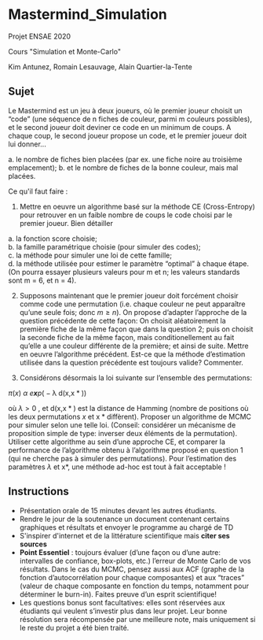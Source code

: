 # Mastermind_Simulation

Projet ENSAE 2020

Cours "Simulation et Monte-Carlo"

Kim Antunez, Romain Lesauvage, Alain Quartier-la-Tente

## Sujet 

Le Mastermind est un jeu à deux joueurs, où le premier joueur choisit un “code” (une séquence de n fiches de couleur, parmi m couleurs possibles), et le second joueur doit deviner ce code en un minimum de coups. A chaque coup, le second joueur propose un code, et le premier joueur doit lui donner...  

a. le nombre de fiches bien placées (par ex. une fiche noire au troisième emplacement);
b. et le nombre de fiches de la bonne couleur, mais mal placées.

Ce qu'il faut faire : 

1. Mettre en oeuvre un algorithme basé sur la méthode CE (Cross-Entropy) pour retrouver en un faible nombre de coups le code choisi par le premier joueur. Bien détailler  

  a. la fonction score choisie;  
  b. la famille paramétrique choisie (pour simuler des codes);  
  c. la méthode pour simuler une loi de cette famille;  
  d. la méthode utilisée pour estimer le paramètre “optimal” à chaque étape. (On pourra essayer plusieurs valeurs pour m et n; les valeurs standards sont m = 6, et n = 4).

2. Supposons maintenant que le premier joueur doit forcément choisir comme code une permutation (i.e. chaque couleur ne peut apparaître qu’une seule fois; donc *m* ≥ *n*). On propose d’adapter l’approche de la question précédente de cette façon: On choisit aléatoirement la première fiche de la même façon que dans la question 2; puis on choisit la seconde fiche de la même façon, mais conditionellement au fait qu’elle a une couleur différente de la première; et ainsi de suite. Mettre en oeuvre l’algorithme précédent. Est-ce que la méthode d’estimation utilisée dans la question précédente est toujours valide? Commenter.


3. Considérons désormais la loi suivante sur l’ensemble des permutations:

*π*(*x*) *α* *e**x**p*( − λ d(x,x \* ))



où *λ* &gt; 0 , et d(x,x \* ) est la distance de Hamming (nombre de positions
où les deux permutations *x* et x \* diffèrent). Proposer un algorithme de MCMC pour simuler selon une telle loi. (Conseil: considérer un mécanisme de proposition simple de type: inverser deux éléments de la permutation). Utiliser cette algorithme au sein d’une approche CE, et comparer la performance de l’algorithme obtenu à l’algorithme proposé en question 1 (qui ne cherche pas à simuler des permutations). Pour l’estimation des paramètres *λ* et x\*, une méthode ad-hoc est tout à fait acceptable !

## Instructions 

- Présentation orale de 15 minutes devant les autres étudiants.
- Rendre le jour de la soutenance un document contenant certains graphiques et résultats et envoyer le programme au chargé de TD
- S'inspirer d'internet et de la littérature scientifique mais **citer ses sources**
- **Point Essentiel** : toujours évaluer (d’une façon ou d’une autre: intervalles de confiance, box-plots, etc.) l’erreur de Monte Carlo de vos résultats. Dans le cas du MCMC, pensez aussi aux ACF (graphe de la fonction d’autocorrélation pour chaque composantes) et aux “traces” (valeur de chaque composante en fonction du temps, notamment pour déterminer le burn-in). Faites preuve d’un esprit scientifique!
- Les questions bonus sont facultatives: elles sont réservées aux étudiants qui veulent s’investir plus dans leur projet. Leur bonne résolution sera récompensée par une meilleure note, mais uniquement si le reste du projet a été bien traité.



